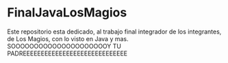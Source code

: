 # FinalJavaLosMagios
Este repositorio esta dedicado, al trabajo final integrador de los integrantes, de Los Magios, con lo visto en Java y mas.
SOOOOOOOOOOOOOOOOOOOOOY TU PADREEEEEEEEEEEEEEEEEEEEEEEEEEEEE
